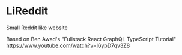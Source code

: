 # LiReddit
Small Reddit like website

Based on Ben Awad's "Fullstack React GraphQL TypeScript Tutorial" https://www.youtube.com/watch?v=I6ypD7qv3Z8
